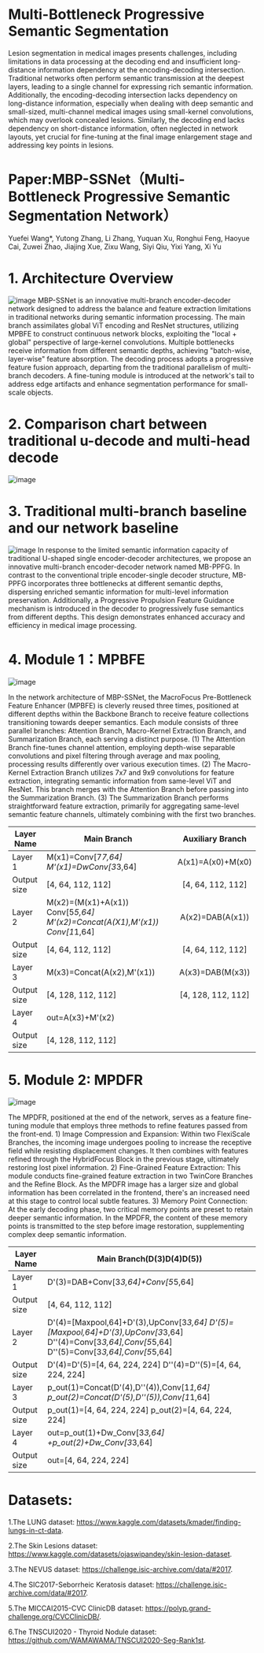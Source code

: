 # Multi-Bottleneck Progressive Semantic Segmentation
Lesion segmentation in medical images presents challenges, including limitations in data processing at the decoding end and insufficient long-distance information dependency at the encoding-decoding intersection. Traditional networks often perform semantic transmission at the deepest layers, leading to a single channel for expressing rich semantic information. Additionally, the encoding-decoding intersection lacks dependency on long-distance information, especially when dealing with deep semantic and small-sized, multi-channel medical images using small-kernel convolutions, which may overlook concealed lesions. Similarly, the decoding end lacks dependency on short-distance information, often neglected in network layouts, yet crucial for fine-tuning at the final image enlargement stage and addressing key points in lesions.

# Paper:MBP-SSNet（Multi-Bottleneck Progressive Semantic Segmentation Network）
Yuefei Wang*, Yutong Zhang, Li Zhang, Yuquan Xu, Ronghui Feng, Haoyue Cai, Zuwei Zhao, Jiajing Xue, Zixu Wang, Siyi Qiu, Yixi Yang, Xi Yu

# 1. Architecture Overview 
![image](https://github.com/YF-W/MBP-SSNet/assets/66008255/a136bfcf-7ed9-4523-8f52-eb40a93096ff)
MBP-SSNet is an innovative multi-branch encoder-decoder network designed to address the balance and feature extraction limitations in traditional networks during semantic information processing. The main branch assimilates global ViT encoding and ResNet structures, utilizing MPBFE to construct continuous network blocks, exploiting the "local + global" perspective of large-kernel convolutions. Multiple bottlenecks receive information from different semantic depths, achieving "batch-wise, layer-wise" feature absorption. The decoding process adopts a progressive feature fusion approach, departing from the traditional parallelism of multi-branch decoders. A fine-tuning module is introduced at the network's tail to address edge artifacts and enhance segmentation performance for small-scale objects.

# 2. Comparison chart between traditional u-decode and multi-head decode
![image](https://github.com/YF-W/MBP-SSNet/assets/66008255/314f0471-c93f-4198-90ff-12e8c52d6476)

# 3. Traditional multi-branch baseline and our network baseline
![image](https://github.com/YF-W/MBP-SSNet/assets/66008255/6b6df667-45f6-490e-b92b-e74ee6eeb91c)
In response to the limited semantic information capacity of traditional U-shaped single encoder-decoder architectures, we propose an innovative multi-branch encoder-decoder network named MB-PPFG. In contrast to the conventional triple encoder-single decoder structure, MB-PPFG incorporates three bottlenecks at different semantic depths, dispersing enriched semantic information for multi-level information preservation. Additionally, a Progressive Propulsion Feature Guidance mechanism is introduced in the decoder to progressively fuse semantics from different depths. This design demonstrates enhanced accuracy and efficiency in medical image processing.

# 4. Module 1：MPBFE
![image](https://github.com/YF-W/MBP-SSNet/assets/66008255/62bc34b3-c1ab-4fab-be66-4f61db4191ab)

In the network architecture of MBP-SSNet, the MacroFocus Pre-Bottleneck Feature Enhancer (MPBFE) is cleverly reused three times, positioned at different depths within the Backbone Branch to receive feature collections transitioning towards deeper semantics. Each module consists of three parallel branches: Attention Branch, Macro-Kernel Extraction Branch, and Summarization Branch, each serving a distinct purpose. (1) The Attention Branch fine-tunes channel attention, employing depth-wise separable convolutions and pixel filtering through average and max pooling, processing results differently over various execution times. (2) The Macro-Kernel Extraction Branch utilizes 7x7 and 9x9 convolutions for feature extraction, integrating semantic information from same-level ViT and ResNet. This branch merges with the Attention Branch before passing into the Summarization Branch. (3) The Summarization Branch performs straightforward feature extraction, primarily for aggregating same-level semantic feature channels, ultimately combining with the first two branches.

| Layer Name  | Main Branch                                                  |  Auxiliary Branch  |
| ----------- | ------------------------------------------------------------ | :----------------: |
| Layer 1     | M(x1)=Conv[7*7,64]   M'(x1)=DwConv[3*3,64]                   | A(x1)=A(x0)+M(x0)  |
| Output size | [4, 64, 112, 112]                                            | [4, 64, 112,  112] |
| Layer 2     | M(x2)=(M(x1)+A(x1))   Conv[5*5,64]   M'(x2)=Concat(A(X1),M'(x1))   Conv[1*1,64] |  A(x2)=DAB(A(x1))  |
| Output size | [4, 64, 112, 112]                                            | [4, 64, 112, 112]  |
| Layer 3     | M(x3)=Concat(A(x2),M'(x1))                                   |  A(x3)=DAB(M(x3))  |
| Output size | [4, 128, 112, 112]                                           | [4, 128, 112, 112] |
| Layer 4     | out=A(x3)+M'(x2)                                             |                    |
| Output size | [4, 128, 112, 112]                                           |                    |

# 5. Module 2: MPDFR 
![image](https://github.com/YF-W/MBP-SSNet/assets/66008255/e7cff1f5-a47d-4a26-b93a-201ef9562239)

The MPDFR, positioned at the end of the network, serves as a feature fine-tuning module that employs three methods to refine features passed from the front-end. 1) Image Compression and Expansion: Within two FlexiScale Branches, the incoming image undergoes pooling to increase the receptive field while resisting displacement changes. It then combines with features refined through the HybridFocus Block in the previous stage, ultimately restoring lost pixel information. 2) Fine-Grained Feature Extraction: This module conducts fine-grained feature extraction in two TwinCore Branches and the Refine Block. As the MPDFR image has a larger size and global information has been correlated in the frontend, there's an increased need at this stage to control local subtle features. 3) Memory Point Connection: At the early decoding phase, two critical memory points are preset to retain deeper semantic information. In the MPDFR, the content of these memory points is transmitted to the step before image restoration, supplementing complex deep semantic information.

| Layer Name  | Main  Branch(D(3)D(4)D(5))                                   |
| ----------- | ------------------------------------------------------------ |
| Layer 1     | D'(3)=DAB+Conv[3*3,64]+Conv[5*5,64]                          |
| Output size | [4, 64, 112, 112]                                            |
| Layer 2     | D'(4)=[Maxpool,64]+D'(3),UpConv[3*3,64]   D'(5)=[Maxpool,64]+D'(3),UpConv[3*3,64]   D''(4)=Conv[3*3,64],Conv[5*5,64]   D''(5)=Conv[3*3,64],Conv[5*5,64] |
| Output size | D'(4)=D'(5)=[4, 64, 224, 224]   D''(4)=D''(5)=[4, 64, 224, 224] |
| Layer 3     | p_out(1)=Concat(D'(4),D''(4)),Conv[1*1,64]   p_out(2)=Concat(D'(5),D''(5)),Conv[1*1,64] |
| Output size | p_out(1)=[4, 64, 224, 224]   p_out(2)=[4, 64, 224, 224]      |
| Layer 4     | out=p_out(1)+Dw_Conv[3*3,64]   +p_out(2)+Dw_Conv[3*3,64]     |
| Output size | out=[4, 64, 224, 224]                                        |

# Datasets:

1.The LUNG dataset: https://www.kaggle.com/datasets/kmader/finding-lungs-in-ct-data.

2.The Skin Lesions dataset: https://www.kaggle.com/datasets/ojaswipandey/skin-lesion-dataset.

3.The NEVUS dataset: https://challenge.isic-archive.com/data/#2017.

4.The SIC2017-Seborrheic Keratosis dataset: https://challenge.isic-archive.com/data/#2017.

5.The MICCAI2015-CVC ClinicDB dataset: https://polyp.grand-challenge.org/CVCClinicDB/.

6.The TNSCUI2020 - Thyroid Nodule dataset: https://github.com/WAMAWAMA/TNSCUI2020-Seg-Rank1st.

